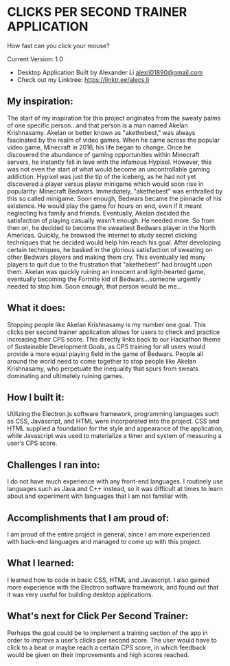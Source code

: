 # CLICKS PER SECOND TRAINER APPLICATION
How fast can you click your mouse?

Current Version: 1.0

- Desktop Application Built by Alexander Li <alexli01890@gmail.com>
- Check out my Linktree: https://linktr.ee/alecs.li



## My inspiration:

The start of my inspiration for this project originates from the sweaty palms of one specific person...and that person is a man named Akelan Krishnasamy. Akelan or better known as "akethebest," was always fascinated by the realm of video games. When he came across the popular video game, Minecraft in 2016, his life began to change. Once he discovered the abundance of gaming opportunities within Minecraft servers, he instantly fell in love with the infamous Hypixel. However, this was not even the start of what would become an uncontrollable gaming addiction. Hypixel was just the tip of the iceberg, as he had not yet discovered a player versus player minigame which would soon rise in popularity: Minecraft Bedwars. Immediately, "akethebest" was enthralled by this so called minigame. Soon enough, Bedwars became the pinnacle of his existence. He would play the game for hours on end, even if it meant neglecting his family and friends. Eventually, Akelan decided the satisfaction of playing casually wasn't enough. He needed more. So from then on, he decided to become the sweatiest Bedwars player in the North Americas. Quickly, he browsed the internet to study secret clicking techniques that he decided would help him reach his goal. After developing certain techniques, he basked in the glorious satisfaction of sweating on other Bedwars players and making them cry. This eventually led many players to quit due to the frustration that "akethebest" had brought upon them. Akelan was quickly ruining an innocent and light-hearted game, eventually becoming the Fortnite kid of Bedwars...someone urgently needed to stop him. Soon enough, that person would be me...


## What it does:

Stopping people like Akelan Krishnasamy is my number one goal. 
This clicks per second trainer application allows for users to check and practice increasing their CPS score. 
This directly links back to our Hackathon theme of Sustainable Development Goals, as CPS training for all users would provide a more equal playing field in the game of Bedwars. 
People all around the world need to come together to stop people like Akelan Krishnasamy, who perpetuate the inequality that spurs from sweats dominating and ultimately ruining games.


## How I built it:

Utilizing the Electron.js software framework, programming languages such as CSS, Javascript, and HTML were incorporated into the project. 
CSS and HTML supplied a foundation for the style and appearance of the application, while Javascript was used to materialize a timer and system of measuring a user’s CPS score.


## Challenges I ran into:

I do not have much experience with any front-end languages. 
I routinely use languages such as Java and C++ instead, so it was difficult at times to learn about and experiment with languages that I am not familiar with.


## Accomplishments that I am proud of:

I am proud of the entire project in general, since I am more experienced with back-end languages and managed to come up with this project.


## What I learned:

I learned how to code in basic CSS, HTML and Javascript. 
I also gained more experience with the Electron software framework, and found out that it was very useful for building desktop applications.


## What's next for Click Per Second Trainer:

Perhaps the goal could be to implement a training section of the app in order to improve a user’s clicks per second score. 
The user would have to click to a beat or maybe reach a certain CPS score, in which feedback would be given on their improvements and high scores reached.

